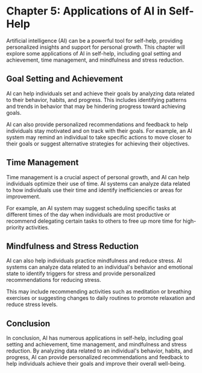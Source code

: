 Chapter 5: Applications of AI in Self-Help
==========================================

Artificial intelligence (AI) can be a powerful tool for self-help, providing personalized insights and support for personal growth. This chapter will explore some applications of AI in self-help, including goal setting and achievement, time management, and mindfulness and stress reduction.

Goal Setting and Achievement
----------------------------

AI can help individuals set and achieve their goals by analyzing data related to their behavior, habits, and progress. This includes identifying patterns and trends in behavior that may be hindering progress toward achieving goals.

AI can also provide personalized recommendations and feedback to help individuals stay motivated and on track with their goals. For example, an AI system may remind an individual to take specific actions to move closer to their goals or suggest alternative strategies for achieving their objectives.

Time Management
---------------

Time management is a crucial aspect of personal growth, and AI can help individuals optimize their use of time. AI systems can analyze data related to how individuals use their time and identify inefficiencies or areas for improvement.

For example, an AI system may suggest scheduling specific tasks at different times of the day when individuals are most productive or recommend delegating certain tasks to others to free up more time for high-priority activities.

Mindfulness and Stress Reduction
--------------------------------

AI can also help individuals practice mindfulness and reduce stress. AI systems can analyze data related to an individual's behavior and emotional state to identify triggers for stress and provide personalized recommendations for reducing stress.

This may include recommending activities such as meditation or breathing exercises or suggesting changes to daily routines to promote relaxation and reduce stress levels.

Conclusion
----------

In conclusion, AI has numerous applications in self-help, including goal setting and achievement, time management, and mindfulness and stress reduction. By analyzing data related to an individual's behavior, habits, and progress, AI can provide personalized recommendations and feedback to help individuals achieve their goals and improve their overall well-being.
